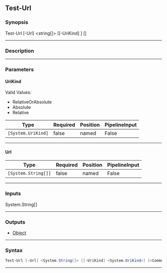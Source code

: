 Test-Url
--------
### Synopsis
Test-Url [-Url] <string[]> [[-UriKind] <UriKind>] [<CommonParameters>]

---
### Description



---
### Parameters
#### **UriKind**


Valid Values:

* RelativeOrAbsolute
* Absolute
* Relative






|Type              |Required|Position|PipelineInput|
|------------------|--------|--------|-------------|
|`[System.UriKind]`|false   |named   |False        |



---
#### **Url**





|Type               |Required|Position|PipelineInput|
|-------------------|--------|--------|-------------|
|`[System.String[]]`|false   |named   |False        |



---
### Inputs
System.String[]

---
### Outputs
* [Object](https://learn.microsoft.com/en-us/dotnet/api/System.Object)




---
### Syntax
```PowerShell
Test-Url [-Url] <System.String[]> [[-UriKind] <System.UriKind>] [<CommonParameters>]
```
---
